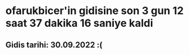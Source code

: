 # ofarukbicer'in gidisine son 3 gun 12 saat 37 dakika 16 saniye kaldi

## Gidis tarihi: 30.09.2022 :(